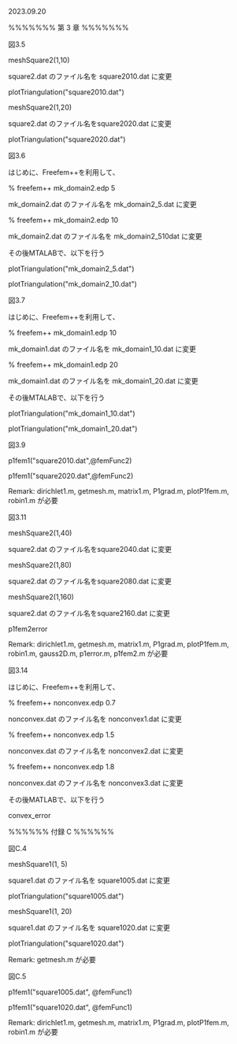 2023.09.20

%%%%%%%
第 3 章
%%%%%%%


図3.5

meshSquare2(1,10)

square2.dat のファイル名を square2010.dat に変更

plotTriangulation("square2010.dat")

meshSquare2(1,20)

square2.dat のファイル名をsquare2020.dat に変更

plotTriangulation("square2020.dat")




図3.6

はじめに、Freefem++を利用して、

% freefem++ mk_domain2.edp 5

mk_domain2.dat のファイル名を mk_domain2_5.dat に変更

% freefem++ mk_domain2.edp 10   

mk_domain2.dat のファイル名を mk_domain2_510dat に変更

その後MTALABで、以下を行う

plotTriangulation("mk_domain2_5.dat")

plotTriangulation("mk_domain2_10.dat")



図3.7

はじめに、Freefem++を利用して、

% freefem++ mk_domain1.edp 10

mk_domain1.dat のファイル名を mk_domain1_10.dat に変更

% freefem++ mk_domain1.edp 20

mk_domain1.dat のファイル名を mk_domain1_20.dat に変更

その後MTALABで、以下を行う

plotTriangulation("mk_domain1_10.dat")

plotTriangulation("mk_domain1_20.dat")



図3.9

p1fem1("square2010.dat",@femFunc2)

p1fem1("square2020.dat",@femFunc2)

Remark: dirichlet1.m, getmesh.m, matrix1.m, P1grad.m, plotP1fem.m, robin1.m が必要



図3.11

meshSquare2(1,40)

square2.dat のファイル名をsquare2040.dat に変更

meshSquare2(1,80)

square2.dat のファイル名をsquare2080.dat に変更

meshSquare2(1,160)

square2.dat のファイル名をsquare2160.dat に変更

p1fem2error

Remark: dirichlet1.m, getmesh.m, matrix1.m, P1grad.m, plotP1fem.m, robin1.m, gauss2D.m, p1error.m, p1fem2.m が必要



図3.14

はじめに、Freefem++を利用して、

% freefem++ nonconvex.edp 0.7

nonconvex.dat のファイル名を nonconvex1.dat に変更

% freefem++ nonconvex.edp 1.5

nonconvex.dat のファイル名を nonconvex2.dat に変更

% freefem++ nonconvex.edp 1.8

nonconvex.dat のファイル名を nonconvex3.dat に変更

その後MATLABで、以下を行う

convex_error



%%%%%%
付録 C
%%%%%%

図C.4

meshSquare1(1, 5)

square1.dat のファイル名を square1005.dat に変更

plotTriangulation("square1005.dat")

meshSquare1(1, 20)

square1.dat のファイル名を square1020.dat に変更

plotTriangulation("square1020.dat")

Remark: getmesh.m が必要



図C.5

p1fem1("square1005.dat", @femFunc1)

p1fem1("square1020.dat", @femFunc1)

Remark: dirichlet1.m, getmesh.m, matrix1.m, P1grad.m, plotP1fem.m, robin1.m が必要
